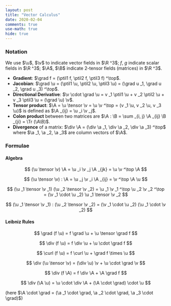 ```yaml
---
layout: post
title: "Vector Calculus"
date: 2020-02-04
comments: true
use-math: true
hide: true
---
```


### Notation

$\newcommand{\tensor}{\otimes}$
$\newcommand{\grad}{\nabla}$
$\newcommand{\u}{\boldsymbol u}$
$\newcommand{\v}{\boldsymbol v}$
$\newcommand{\A}{\boldsymbol A}$
$\newcommand{\a}{\boldsymbol a}$
$\newcommand{\B}{\boldsymbol B}$
$\newcommand{\R}{\mathbb R}$
$\newcommand{\Tr}{\operatorname{Tr}}$
$\newcommand{\curl}{\operatorname{curl}}$
$\renewcommand{\div}{\operatorname{div}}$
$\newcommand{\ptil}[1]{\partial _{x _#1}}$
We use $\u$, $\v$ to indicate vector fields in $\R ^3$; $f$, $g$ indicate scalar fields in $\R ^3$; $\A$, $\B$ indicate 2-tensor fields (matrices) in $\R ^3$.

* **Gradient**: $\grad f = (\ptil1 f, \ptil2 f, \ptil3 f) ^\top$.
* **Jacobian**: $\grad \u = (\ptil1 \u, \ptil2 \u, \ptil3 \u) = (\grad u _1, \grad u _2, \grad u _3) ^\top$.
* **Directional Derivative**: $\v \cdot \grad \u = v _1 \ptil1 \u + v _2 \ptil2 \u + v _3 \ptil3 \u = (\grad \u) \v$.
* **Tensor product**: $\A = \u \tensor \v = \u \v ^\top = (v _1 \u, v _2 \u, v _3 \u)$ is defined as $\A _{ij} = \u _i \v _j$.
* **Colon product** between two matrices are $\A : \B = \sum _{i, j} \A _{ij} \B _{ji} = \Tr (\A\B)$.
* **Divergence** of a matrix: $\div \A = (\div \a _1, \div \a _2, \div \a _3) ^\top$ where $\a _1, \a _2, \a _3$ are column vectors of $\A$.

### Formulae

#### Algebra 

$$
    (\u \tensor \v) \A = \u _i \v _j \A _{jk} = \u \v ^\top \A
$$

$$
    (\u \tensor \v) : \A = \u _j \v _i \A _{ij} = \v ^\top \A \u
$$

$$
    (\u _1 \tensor \v _1) (\u _2 \tensor \v _2) = \u _1 \v _1 ^\top \u _2 \v _2 ^\top = (\v _1 \cdot \u _2) \u _1 \tensor \v _2
$$

$$
    (\u _1 \tensor \v _1) : (\u _2 \tensor \v _2) = (\v _1 \cdot \u _2) (\u _1 \cdot \v _2)
$$

#### Leibniz Rules

$$
    \grad (f \u) = f \grad \u + \u \tensor \grad f
$$

$$
    \div (f \u) = f \div \u + \u \cdot \grad f
$$

$$
    \curl (f \u) = f \curl \u + \grad f \times \u
$$

$$
    \div (\u \tensor \v) = (\div \u) \v + \u \cdot \grad \v
$$

$$
    \div (f \A) = f \div \A + \A \grad f
$$

$$
    \div (\A \u) = \u \cdot \div \A + (\A \cdot \grad) \cdot \u
$$

(here $\A \cdot \grad = (\a _1 \cdot \grad, \a _2 \cdot \grad, \a _3 \cdot \grad)$)